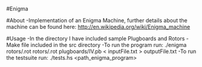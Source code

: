 #Enigma

#About
-Implementation of an Enigma Machine, further details about the machine can be found here: http://en.wikipedia.org/wiki/Enigma_machine

#Usage
-In the directory I have included sample Plugboards and Rotors
-Make file included in the src directory
-To run the program run: ./enigma rotors/<num>.rot rotors/<num>.rot plugboards/IV.pb < inputFile.txt > outputFile.txt
-To run the testsuite run: ./tests.hs <path_enigma_program>